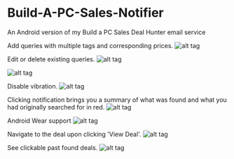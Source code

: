 # Build-A-PC-Sales-Notifier
An Android version of my Build a PC Sales Deal Hunter email service

Add queries with multiple tags and corresponding prices.
![alt tag](https://goo.gl/photos/pquQR4KCmNZXjWuv5)

Edit or delete existing queries.
![alt tag](https://goo.gl/photos/uVJGpkEbWynCmkKs7)

![alt tag](https://goo.gl/photos/uVJGpkEbWynCmkKs7)

Disable vibration.
![alt tag](https://goo.gl/photos/j5FaVR5GB19yrtNQ6)

Clicking notification brings you a summary of what was found and what you had originally searched for in red.
![alt tag](https://goo.gl/photos/8jpqjYJ9YwPdoFnSA)

Android Wear support
![alt tag](https://goo.gl/photos/REcM35akvNJjrCHcA)

Navigate to the deal upon clicking 'View Deal'.
![alt tag](https://goo.gl/photos/3A93KvcdLgizhAbz9)

See clickable past found deals.
![alt tag](https://goo.gl/photos/3A93KvcdLgizhAbz9)
